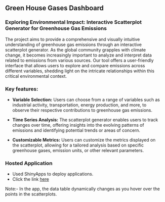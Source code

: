 ## Green House Gases Dashboard
### Exploring Environmental Impact: Interactive Scatterplot Generator for Greenhouse Gas Emissions
The project aims to provide a comprehensive and visually intuitive understanding of greenhouse gas emissions through an interactive scatterplot generator. As the global community grapples with climate change, it becomes increasingly important to analyze and interpret data related to emissions from various sources. Our tool offers a user-friendly interface that allows users to explore and compare emissions across different variables, shedding light on the intricate relationships within this critical environmental context.

### Key features: 

- **Variable Selection:** Users can choose from a range of variables such as industrial activity, transportation, energy production, and more, to observe their respective contributions to greenhouse gas emissions.

- **Time Series Analysis:** The scatterplot generator enables users to track changes over time, offering insights into the evolving patterns of emissions and identifying potential trends or areas of concern.

- **Customizable Metrics:** Users can customize the metrics displayed on the scatterplot, allowing for a tailored analysis based on specific greenhouse gases, emission units, or other relevant parameters.

### Hosted Application 
- Used ShinyApps to deploy applications.
- Click the link [here](https://hk123.shinyapps.io/TermProject/)

Note:- In the app, the data table dynamically changes as you hover over the points in the scatterplots. 

